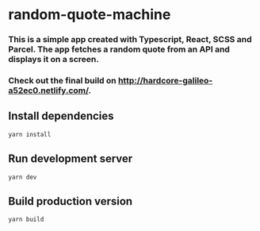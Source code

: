# random-quote-machine
### This is a simple app created with Typescript, React, SCSS and Parcel. The app fetches a random quote from an API and displays it on a screen.

### Check out the final build on http://hardcore-galileo-a52ec0.netlify.com/.

## Install dependencies
```yarn install```

## Run development server
```yarn dev```

## Build production version
```yarn build```
